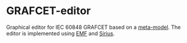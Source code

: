 # GRAFCET-editor
Graphical editor for IEC 60848 GRAFCET based on a [meta-model](https://github.com/Project-AGRAFE/GRAFCET-meta-model). The editor is implemented using [EMF](https://www.eclipse.org/modeling/emf) and [Sirius](https://www.eclipse.org/sirius).

